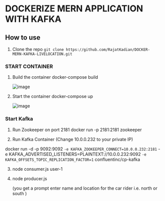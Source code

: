 # DOCKERIZE MERN APPLICATION WITH KAFKA

## How to use
1. Clone the repo
    `git clone https://github.com/RajatKadian/DOCKER-MERN-KAFKA-LIVELOCATION.git`

### START CONTAINER

1. Build the container
   docker-compose build

   ![image](https://github.com/RajatKadian/DOCKER-MERN-KAFKA-LIVELOCATION/assets/55406990/32ae67aa-6305-4eb9-b1f5-a20510b4eefa)


3. Start the container
   docker-compose up

   ![image](https://github.com/RajatKadian/DOCKER-MERN-KAFKA-LIVELOCATION/assets/55406990/aa6f4b4b-06b9-457b-9efb-8fc7e8a2e41c)

   




### Start Kafka

1.  Run Zookeeper on port 2181
    docker run -p 2181:2181 zookeeper

2. Run Kafka Container  (Change 10.0.0.232 to your private IP)

docker run -d -p 9092:9092 `
-e KAFKA_ZOOKEEPER_CONNECT=10.0.0.232:2181 `
-e KAFKA_ADVERTISED_LISTENERS=PLAINTEXT://10.0.0.232:9092 `
-e KAFKA_OFFSETS_TOPIC_REPLICATION_FACTOR=1 `
confluentinc/cp-kafka


3. node consumer.js user-1

4. node producer.js

   (you get a prompt enter name and location for the car rider i.e. north or south )
